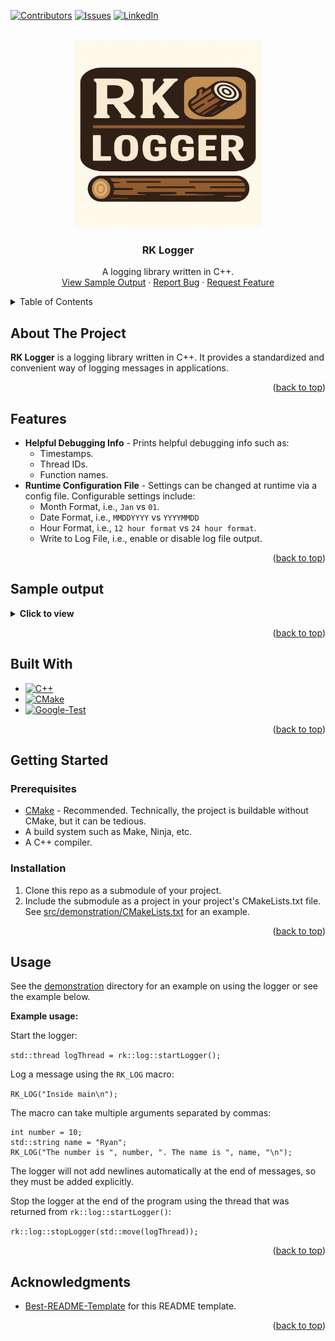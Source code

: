 <a id="readme-top"></a>

[![Contributors][contributors-shield]][contributors-url]
[![Issues][issues-shield]][issues-url]
[![LinkedIn][linkedin-shield]][linkedin-url]

<!-- PROJECT LOGO -->
<br />
<div align="center">
  <a href="https://github.com/ryan-kawano/RK_Logger">
    <img src="images/rk_logger_logo.png" alt="Logo" width="300" height="300">
  </a>

<h3 align="center">RK Logger</h3>

  <p align="center">
    A logging library written in C++.
    <br />
    <a href="#sample-output">View Sample Output</a>
    &middot;
    <a href="https://github.com/ryan-kawano/RK_Logger/issues/new?labels=bug&template=bug-report---.md">Report Bug</a>
    &middot;
    <a href="https://github.com/ryan-kawano/RK_Logger/issues/new?labels=enhancement&template=feature-request---.md">Request Feature</a>
  </p>
</div>

<!-- TABLE OF CONTENTS -->
<details>
  <summary>Table of Contents</summary>
  <ol>
    <li>
      <a href="#about-the-project">About The Project</a>
    </li>
    <li>
      <a href="#features">Features</a>
    </li>
    <li>
        <a href="#sample-output">Sample Output</a>
    </li>
    <li>
        <a href="#built-with">Built With</a>
    </li>
    <li>
      <a href="#getting-started">Getting Started</a>
      <ul>
        <li><a href="#prerequisites">Prerequisites</a></li>
        <li><a href="#installation">Installation</a></li>
      </ul>
    </li>
    <li><a href="#usage">Usage</a></li>
    <li><a href="#acknowledgments">Acknowledgments</a></li>
  </ol>
</details>

<!-- ABOUT THE PROJECT -->

## About The Project

<strong>RK Logger</strong> is a logging library written in C++. It provides a standardized and convenient way of logging messages in applications.

<p align="right">(<a href="#readme-top">back to top</a>)</p>

## Features

- <strong>Helpful Debugging Info</strong> - Prints helpful debugging info such as:
  - Timestamps.
  - Thread IDs.
  - Function names.
- <strong>Runtime Configuration File</strong> - Settings can be changed at runtime via a config file. Configurable settings include:
  - Month Format, i.e., `Jan` vs `01`.
  - Date Format, i.e., `MMDDYYYY` vs `YYYYMMDD`
  - Hour Format, i.e., `12 hour format` vs `24 hour format`.
  - Write to Log File, i.e., enable or disable log file output.

<p align="right">(<a href="#readme-top">back to top</a>)</p>

## Sample output

<details>
<summary><strong>Click to view</strong></summary>

```text
[RKLogger Config] Getting RK Logger config file
[RKLogger Config] Trying to open RK Logger config file at path "C:\\Users\\user1\\rk_logger\\src\\demonstration\\rk_config.txt"
[RKLogger Config] Successfully opened the RK Logger config file
[RKLogger Config] Updating config key "date_format" with value "MM_DD_YYYY"
[RKLogger Config] Updating config key "month_format" with value "MONTH_NUM"
[RKLogger Config] Updating config key "hour_format" with value "12"
[RKLogger Config] Updating config key "write_to_log_file" with value "ENABLE"
[RKLogger Time] Updating timestamp functions
[RKLogger Time] Updating month function
[RKLogger Time] Updating date function
[RKLogger Time] Updating time function
Writing to log file: logs_05-12-2025_07-41-27.004 PM.txt
[05-12-2025|07:41:27.005 PM][1][main]Inside main
[05-12-2025|07:41:27.005 PM][1][main]The number is 10. The name is Ryan
[05-12-2025|07:41:27.005 PM][1][myFunc]Inside other_file.cpp
[05-12-2025|07:41:27.012 PM][3][operator()]Inside other thread
[05-12-2025|07:41:27.013 PM][4][operator()]Printing a message every 3 seconds. Timer messages remaining: 15
[05-12-2025|07:41:27.013 PM][5][operator()]Random event happened. Printing a log for it. Random events remaining: 15
[05-12-2025|07:41:30.018 PM][4][operator()]Printing a message every 3 seconds. Timer messages remaining: 14
[05-12-2025|07:41:31.732 PM][5][operator()]Random event happened. Printing a log for it. Random events remaining: 14
[05-12-2025|07:41:33.025 PM][4][operator()]Printing a message every 3 seconds. Timer messages remaining: 13
[05-12-2025|07:41:33.730 PM][5][operator()]Random event happened. Printing a log for it. Random events remaining: 13
[05-12-2025|07:41:34.937 PM][5][operator()]Random event happened. Printing a log for it. Random events remaining: 12
[05-12-2025|07:41:36.028 PM][4][operator()]Printing a message every 3 seconds. Timer messages remaining: 12
[05-12-2025|07:41:36.644 PM][5][operator()]Random event happened. Printing a log for it. Random events remaining: 11
[05-12-2025|07:41:39.036 PM][4][operator()]Printing a message every 3 seconds. Timer messages remaining: 11
[05-12-2025|07:41:39.305 PM][5][operator()]Random event happened. Printing a log for it. Random events remaining: 10
[05-12-2025|07:41:41.567 PM][5][operator()]Random event happened. Printing a log for it. Random events remaining: 9
[05-12-2025|07:41:42.040 PM][4][operator()]Printing a message every 3 seconds. Timer messages remaining: 10
[05-12-2025|07:41:42.879 PM][5][operator()]Random event happened. Printing a log for it. Random events remaining: 8
[05-12-2025|07:41:45.040 PM][4][operator()]Printing a message every 3 seconds. Timer messages remaining: 9
[05-12-2025|07:41:45.195 PM][5][operator()]Random event happened. Printing a log for it. Random events remaining: 7
[05-12-2025|07:41:46.906 PM][5][operator()]Random event happened. Printing a log for it. Random events remaining: 6
[05-12-2025|07:41:47.183 PM][5][operator()]Random event happened. Printing a log for it. Random events remaining: 5
[05-12-2025|07:41:48.047 PM][4][operator()]Printing a message every 3 seconds. Timer messages remaining: 8
[05-12-2025|07:41:50.518 PM][5][operator()]Random event happened. Printing a log for it. Random events remaining: 4
[05-12-2025|07:41:50.958 PM][5][operator()]Random event happened. Printing a log for it. Random events remaining: 3
[05-12-2025|07:41:51.057 PM][4][operator()]Printing a message every 3 seconds. Timer messages remaining: 7
[05-12-2025|07:41:54.064 PM][4][operator()]Printing a message every 3 seconds. Timer messages remaining: 6
[05-12-2025|07:41:55.726 PM][5][operator()]Random event happened. Printing a log for it. Random events remaining: 2
[05-12-2025|07:41:55.960 PM][5][operator()]Random event happened. Printing a log for it. Random events remaining: 1
[05-12-2025|07:41:57.073 PM][4][operator()]Printing a message every 3 seconds. Timer messages remaining: 5
[05-12-2025|07:42:00.075 PM][4][operator()]Printing a message every 3 seconds. Timer messages remaining: 4
[05-12-2025|07:42:03.076 PM][4][operator()]Printing a message every 3 seconds. Timer messages remaining: 3
[05-12-2025|07:42:06.076 PM][4][operator()]Printing a message every 3 seconds. Timer messages remaining: 2
[05-12-2025|07:42:09.084 PM][4][operator()]Printing a message every 3 seconds. Timer messages remaining: 1
```

</details>

<p align="right">(<a href="#readme-top">back to top</a>)</p>

## Built With

- [![C++][C++]][C++-url]
- [![CMake][CMake]][CMake-url]
- [![Google-Test][Google-Test]][Google-Test-url]

<p align="right">(<a href="#readme-top">back to top</a>)</p>

<!-- GETTING STARTED -->

## Getting Started

### Prerequisites

- [CMake](https://cmake.org/download/) - Recommended. Technically, the project is buildable without CMake, but it can be tedious.
- A build system such as Make, Ninja, etc.
- A C++ compiler.

### Installation

1. Clone this repo as a submodule of your project.
2. Include the submodule as a project in your project's CMakeLists.txt file. See [src/demonstration/CMakeLists.txt](/src/demonstration/CMakeLists.txt) for an example.

<p align="right">(<a href="#readme-top">back to top</a>)</p>

<!-- USAGE EXAMPLES -->

## Usage

See the [demonstration](/src/demonstration) directory for an example on using the logger or see the example below.

<strong>Example usage:</strong>

Start the logger:

`std::thread logThread = rk::log::startLogger();`

Log a message using the `RK_LOG` macro:

`RK_LOG("Inside main\n");`

The macro can take multiple arguments separated by commas:

```
int number = 10;
std::string name = "Ryan";
RK_LOG("The number is ", number, ". The name is ", name, "\n");
```

The logger will not add newlines automatically at the end of messages, so they must be added explicitly.

Stop the logger at the end of the program using the thread that was returned from `rk::log::startLogger()`:

`rk::log::stopLogger(std::move(logThread));`

<p align="right">(<a href="#readme-top">back to top</a>)</p>

<!-- ACKNOWLEDGMENTS -->

## Acknowledgments

- [Best-README-Template](https://github.com/othneildrew/Best-README-Template) for this README template.

<p align="right">(<a href="#readme-top">back to top</a>)</p>

<!-- MARKDOWN LINKS & IMAGES -->
<!-- https://www.markdownguide.org/basic-syntax/#reference-style-links -->

[contributors-shield]: https://img.shields.io/github/contributors/ryan-kawano/RK_Logger.svg?style=for-the-badge
[contributors-url]: https://github.com/ryan-kawano/RK_Logger/graphs/contributors
[issues-shield]: https://img.shields.io/github/issues/ryan-kawano/RK_Logger.svg?style=for-the-badge
[issues-url]: https://github.com/ryan-kawano/RK_Logger/issues
[linkedin-shield]: https://img.shields.io/badge/-LinkedIn-black.svg?style=for-the-badge&logo=linkedin&colorB=555
[linkedin-url]: http://www.linkedin.com/in/ryan-kawano-74bab922b
[product-screenshot]: images/screenshot.png
[C++]: https://img.shields.io/badge/-C++-blue?logo=cplusplus
[C++-url]: https://en.wikipedia.org/wiki/C%2B%2B
[CMake]: https://img.shields.io/badge/CMake-064F8C?logo=cmake&logoColor=fff
[CMake-url]: https://cmake.org/
[Google-Test]: https://img.shields.io/badge/GoogleTest-blue.svg?style=flat-square
[Google-Test-url]: https://google.github.io/googletest/

